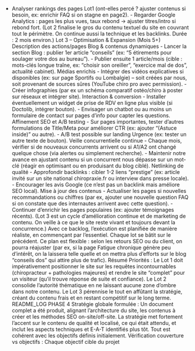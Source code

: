 - Analyser rankings des pages Lot1 (ont-elles percé ? ajuster contenus si besoin, ex: enrichir FAQ si on stagne en page2). - Regarder Google Analytics : pages les plus vues, taux rebond -> ajuster titres/intro si rebond fort. (Lot 2 finalise le gros du contenu textuel du site en couvrant tout le périmètre. On continue aussi la technique et les backlinks. Durée : 2 mois environ.) Lot 3 – Optimisation & Expansion (Mois 5+) Description des actions/pages Blog & contenus dynamiques - Lancer la section Blog : publier 1er article “conseils” (ex: “5 étirements pour soulager votre dos au bureau”). - Publier ensuite 1 article/mois (cible : mots-clés longue traîne, ex: “choisir son oreiller”, “exercice mal de dos”, actualité cabinet). Médias enrichis - Intégrer des vidéos explicatives si disponibles (ex: sur page Sportifs ou Lombalgie) – soit créées par nous, soit provenant de sources sûres (YouTube chiro pro avec permission). - Créer infographies (par ex un schéma comparatif ostéo/chiro à poster sur réseaux et intégrer site). Interaction & conversion - Installer éventuellement un widget de prise de RDV en ligne plus visible (si Doctolib, intégrer bouton). - Envisager un chatbot ou au moins un formulaire de contact sur pages d’info pour capter les questions. Affinement SEO et A/B testing - Sur pages importantes, tester d’autres formulations de Title/Meta pour améliorer CTR (ex: ajouter “(Astuce inside)” ou autre). - A/B test possible sur landing Urgence (ex: tester un autre texte de bouton). Veille concurrentielle continue - Chaque mois, vérifier si de nouveaux concurrents arrivent ou si A1/A2 ont changé quelque chose (via alertes ou simplement recherche). - Maintenir notre avance en ajustant contenu si un concurrent nous dépasse sur un mot-clé (réagir en optimisant ou en produisant du blog ciblé). Netlinking de qualité - Approfondir backlinks : cibler 1-2 liens “prestige” (ex: article invité sur un site national chiropraxie.fr ou interview dans presse locale). - Encourager les avis Google (ce n’est pas un backlink mais améliore SEO local). Mise à jour des contenus - Actualiser les pages si nouvelles recommandations ou chiffres (par ex, ajouter une nouvelle question FAQ si on constate que des internautes arrivent avec cette question). - Continuer d’enrichir les pages populaires (ex: ajouter témoignages récents). (Lot 3 est un cycle d’amélioration continue et de marketing de contenu. On veille à ce que le site reste vivant et toujours devant la concurrence.) Avec ce backlog, l’exécution est planifiée de manière réaliste, en commençant par l’essentiel. Chaque lot se bâtit sur le précédent. Ce plan est flexible : selon les retours SEO ou du client, on pourra réajuster (par ex, si la page Fatigue chronique génère peu d’intérêt, on la laissera telle quelle et on mettra plus d’efforts sur le blog “conseils dos” qui attire plus de trafic). Résumé Priorités : Le Lot 1 doit impérativement positionner le site sur les requêtes incontournables (chiropracteur + pathologies majeures) et rendre le site “complet” pour un visiteur (qu’il trouve réponse de suite et confiance). Le Lot 2 consolide l’autorité thématique en ne laissant aucune zone d’ombre dans notre contenu. Le Lot 3 pérennise le tout en affûtant la stratégie, créant du contenu frais et en restant compétitif sur le long terme. README_LOG PHASE 4 Stratégie globale formulée : Un document complet a été produit, alignant l’architecture du site, les contenus à créer et les méthodes SEO on-site/off-site. La stratégie met fortement l’accent sur le contenu de qualité et localisé, ce qui était attendu, et inclut les aspects techniques et E-A-T identifiés plus tôt. Tout est cohérent avec les objectifs définis initialement. Vérification couverture vs objectifs : Chaque objectif cible du projet